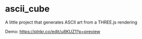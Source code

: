 # ascii_cube
A little project that generates ASCII art from a THREE.js rendering

Demo: https://plnkr.co/edit/u8KUZ1?p=preview
